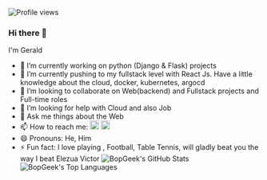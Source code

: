 ![Profile views](https://gpvc.arturio.dev/njokuifeanyigerald)
### Hi there 👋

I'm Gerald

- 🔭 I’m currently working on python (Django & Flask) projects
- 🌱 I’m currently pushing to my fullstack level  with React Js. Have a little knowledge about the cloud, docker, kubernetes, argocd
- 👯 I’m looking to collaborate on Web(backend) and Fullstack projects and Full-time roles
- 🤔 I’m looking for help with Cloud and also Job
- 💬 Ask me things about the Web
- 📫 How to reach me: [<img src='https://cdn.jsdelivr.net/npm/simple-icons@3.0.1/icons/twitter.svg' alt='twitter' height='18'>](https://twitter.com/bopgeek)
  [<img src='https://cdn.jsdelivr.net/npm/simple-icons@3.0.1/icons/gmail.svg' alt='G-mail' height='18' color = 'blue'>](realbopgeek@gmail.com)
- 😄 Pronouns: He, Him
- ⚡ Fun fact: I love playing , Football, Table Tennis, will gladly beat you the way I beat Elezua Victor
![BopGeek's GitHub Stats](https://github-readme-stats.vercel.app/api?username=njokuifeanyigerald&theme=cobalt&show_icons=true&&line_height=40)
![BopGeek's Top Languages](https://github-readme-stats.vercel.app/api/top-langs/?username=njokuifeanyigerald&theme=cobalt&show_icons=true)<br/>